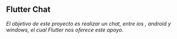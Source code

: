 ## Flutter Chat

_El objetivo de este proyecto es realizar un chat, entre ios , android y windows, el cual Flutter nos oferece este apoyo._

